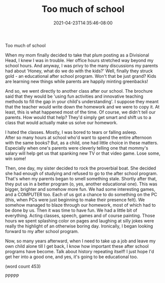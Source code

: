﻿---
title: "Too much of school"
date: 2021-04-23T14:35:46-08:00
description: "After School Activities Tips for Web Success"
featured_image: "/images/After School Activities.jpg"
tags: ["After School Activities"]
---

Too much of school

When my mom finally decided to take that plum posting as a Divisional
Head, I knew I was in trouble. Her office hours stretched way beyond my 
school hours. And anyway, I was privy to the many discussions my parents 
had about 'Honey, what do we do with the kids?' Well, finally they struck 
gold - an educational after school program. Won't that be just grand? Kids 
are learning new things while parents are happily minting greenbacks!

And so, we went directly to another class after our school. The brochure 
said that they would be 'using fun activities and innovative teaching 
methods to fill the gap in your child's understanding'. I suppose they 
meant that the teacher would write down the homework and we were to copy 
it. At least, this is what happened most of the time. Of course, we didn't 
tell our parents. How would that help? They'd simply get smart and shift us to a class that would actually make us solve our homework.

I hated the classes. Mostly, I was bored to tears or falling asleep.  
After so many hours at school who'd want to spend the entire afternoon 
with the same books? But, as a child, one had little choice in these 
matters. Especially when one's parents were cleverly telling one that 
mommy's salary will help get us that spanking new TV or that video game. 
Lose some, win some!

Then, one day, my sister decided to rock the proverbial boat. She decided 
she had enough of studying and refused to go to the after school program. 
That's when my parents began to smell something stale. Shortly after that, 
they put us in a better program (o, yes, another educational one). This 
was bigger, brighter and somehow more fun. We had some  interesting games, 
and a COMPUTER too. Each of us got a chance to do something on the PC 
(this, when PCs were just beginning to make their presence felt). We 
somehow managed to blaze through our homework, most of which had to be 
done by us. Then it was time to have fun. We had a little bit of 
everything. Acting classes, speech, games and of course painting. Those 
hours we spent splashing color on pages and laughing at silly jokes were 
really the highlight of an otherwise boring day. Ironically, I began 
looking forward to my after school program. 

Now, so many years afterward, when I need to take up a job and leave my 
own child alone till I get back, I know how important these after school 
programs have become. Talk about history repeating itself! I just hope I'd 
get her into a good one, and yes, it's going to be educational too.

(word count 453)

PPPPP
